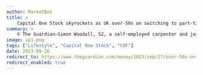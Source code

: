 ```yaml
---
author: MarketBot
title: >
    Capital One Stock skyrockets as UK over-50s on switching to part-time work
summary: >
    © The Guardian—Simon Woodall, 52, a self-employed carpenter and joiner from Plymouth, says he worked “70 hours a week, for 30 years”, until he had a heart attack in June last year.
image: up1.png
tags: ["Lifestyle", "Capital One Stock", "COF"]
date: 2023-09-26
redirect_to: https://www.theguardian.com/money/2023/sep/27/over-50s-on-switching-to-part-time-work
redirect_enabled: true
---
```

